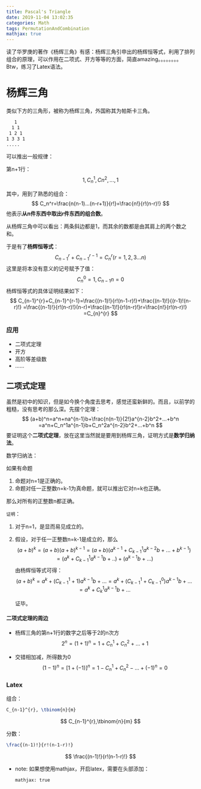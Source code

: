 ```yaml
---
title: Pascal's Triangle
date: 2019-11-04 13:02:35
categories: Math
tags: PermutationAndCombination
mathjax: true
---
```


读了华罗庚的著作《杨辉三角》有感：杨辉三角引申出的杨辉恒等式，利用了排列组合的原理，可以作用在二项式、开方等等的方面，简直amazing。。。。。。。。Btw，练习了Latex语法。

<!--more-->

# 杨辉三角

类似下方的三角形，被称为杨辉三角，外国称其为帕斯卡三角。

```markdown
   1
  1 1
 1 2 1
1 3 3 1
.....
```



可以推出一般规律：

第n+1行：
$$
1, C_n^1, Cn^2, ..., 1
$$


其中，用到了熟悉的组合：
$$
C_n^r=\frac{n(n-1)...(n-r+1)}{r!}=\frac{n!}{r!(n-r)!}
$$
他表示**从n件东西中取出r件东西的组合数**。

从杨辉三角中可以看出：两条斜边都是1，而其余的数都是由其肩上的两个数之和。

于是有了**杨辉恒等式**：
$$
C_{n-1}^{r}+C_{n-1}^{r-1}=C_{n}^{r}(r=1,2,3...n)
$$
这里是将本没有意义的记号赋予了值：
$$
C_{n}^{0}=1, C_{n-1}{n}=0
$$
杨辉恒等式的具体证明结果如下：
$$
C_{n-1}^{r}+C_{n-1}^{r-1}=\frac{(n-1)!}{r!(n-1-r)!}+\frac{(n-1)!}{(r-1)!(n-r)!}
=\frac{(n-1)!}{r!(n-r)!}(n-r)+\frac{(n-1)!}{r!(n-r)!}r=\frac{n!}{r!(n-r)!}
=C_{n}^{r}
$$

### 应用

- 二项式定理
- 开方
- 高阶等差级数
- ……

## 二项式定理

虽然是初中的知识，但是如今换个角度去思考，感觉还蛮新鲜的。而且，以前学的粗糙，没有思考的那么深。先摆个定理：
$$
(a+b)^n=a^n+na^{n-1}b+\frac{n(n-1)}{2!}a^{n-2}b^2+...+b^n =a^n+C_n^1a^{n-1}b+C_n^2a^{n-2}b^2+...+b^n
$$
要证明这个**二项式定理**，放在这里当然就是要用到杨辉三角，证明方式是**数学归纳法**。

数学归纳法：

如果有命题

1. 命题对n=1是正确的。
2. 命题对任一正整数n=k-1为真命题，就可以推出它对n=k也正确。

那么对所有的正整数n都正确。

`证明`：

1. 对于n=1，是显而易见成立的。

2. 假设，对于任一正整数n=k-1是成立的，那么
   $$
   (a+b)^k = (a+b)(a+b)^{k-1}=(a+b)(a^{k-1}+C_{k-1}^1a^{k-2}b+...+b^{k-1})=(a^k+C_{k-1}^1a^{k-1}b+..)+(a^{k-1}b+...)
   $$
   由杨辉恒等式可得：
   $$
   (a+b)^k = a^k+(C_{k-1}^1+1)a^{k-1}b+...=a^k+(C_{k-1}^1+C_{k-1}^0)a^{k-1}b+...=a^k+C_k^1a^{k-1}b+...
   $$
   
   证毕。

#### 二项式定理的周边

- 杨辉三角的第n+1行的数字之后等于2的n次方
  $$
  2^n = (1+1)^n = 1 + C_n^1 + C_n^2 + ... + 1
  $$
  

- 交错相加减，所得数为0
  $$
  (1-1)^n = [1+(-1)]^n = 1 - C_n^1+C_n^2-...+(-1)^n = 0
  $$
  

### Latex

组合：

```latex
C_{n-1}^{r}, \tbinom{n}{m}
```

$$
C_{n-1}^{r},\tbinom{n}{m}
$$

分数：

```latex
\frac{(n-1)!}{r!(n-1-r)!}
```

$$
\frac{(n-1)!}{r!(n-1-r)!}
$$

- note: 如果想使用mathjax，开启latex，需要在头部添加：

  ```properties
  mathjax: true
  ```

  



